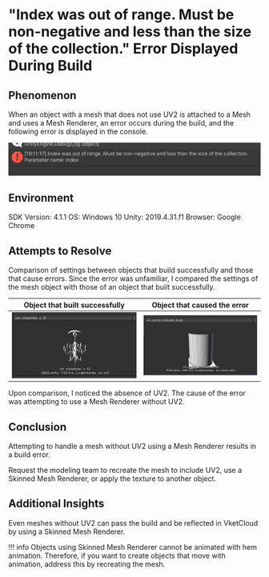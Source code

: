# "Index was out of range. Must be non-negative and less than the size of the collection." Error Displayed During Build

## Phenomenon

When an object with a mesh that does not use UV2 is attached to a Mesh and uses a Mesh Renderer, an error occurs during the build, and the following error is displayed in the console.

![Error Image](img/UV2MeshBuildError_1.jpg)

## Environment
SDK Version: 4.1.1
OS: Windows 10
Unity: 2019.4.31.f1
Browser: Google Chrome

## Attempts to Resolve

Comparison of settings between objects that build successfully and those that cause errors.
Since the error was unfamiliar, I compared the settings of the mesh object with those of an object that built successfully.

| Object that built successfully | Object that caused the error |
| ---- | ---- |
| ![Object that built successfully](img/UV2MeshBuildError_2.jpg) | ![Object that caused the error](img/UV2MeshBuildError_3.jpg) |

Upon comparison, I noticed the absence of UV2.
The cause of the error was attempting to use a Mesh Renderer without UV2.

## Conclusion
Attempting to handle a mesh without UV2 using a Mesh Renderer results in a build error.

Request the modeling team to recreate the mesh to include UV2,
use a Skinned Mesh Renderer,
or apply the texture to another object.

## Additional Insights
Even meshes without UV2 can pass the build and be reflected in VketCloud by using a Skinned Mesh Renderer.

!!! info
    Objects using Skinned Mesh Renderer cannot be animated with hem animation. Therefore, if you want to create objects that move with animation, address this by recreating the mesh.